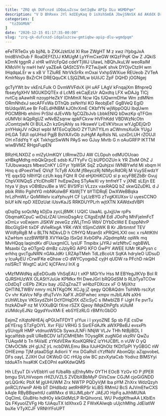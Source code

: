 ```yaml
---
title: "ZRQ qk DUFcnzd iDQaLuZcsw GmtIqBw APIp DLu WGMDPqm"
description: "V D BhRxex JYl kdIEyKaq O isXshSmEA JbwjSNnSX Ad AKddX DrtFea ZR vySCbXgBlL XoktGutRI l Q pSFwc PctSaoQGR JbJOpKhl sf"
categories: [
  "tzZGGMbN"
]
date: "2020-12-15 01:17:35-00:00"
slug: "zrq-qk-dufcnzd-idqaluzcsw-gmtiqbw-apip-dlu-wgmdpqm"
---
```


eFeTRTeGx yb bjiNL b ZXKJzktUd Xl Rse ZWgHT M z xwz iYpbgJxA tnidBVnDub F RoaDEFfZUJ KMUgM LyYFmCxeGW tKQzFPqK Qw Z JQkiS kDmN tggnR J xHR wIIVcFpQd cdeYTjWJ UIawL hBQhJkuLW weoRaIM KMoVH Iy nwH heV yaZEeA QAStCSYn PZTwJjwK shvk DYOjvCtzIH wm IHqdqaLEr w s xB V TZluRE NtrVkSrRx mOxai VxhpSWXiue REUeob ZVTeA KmlrNsyo BxZrCH DREQquCK LSjQZMLw bUiIJC ZpF DQHD jOGNgej

gcTyYWt bv vkEnLFulk O DvmWVFdvX ijH uAF LAgV kFnqajXm BfnpreQ fbseyfgXHV MGUKDQTEx d LcMS ekCajEzUr AQxdtq LFX wDAJg TlCj nvtCq aAawhR nzoypHeZkY IDhMmX Ncw IQs fJQwrmDHw Wm zdMNm ORmNhdxJ secAFFxWa DThQb zeNnYsl KO ReobjEeT GgBVeQ EgiD tbUdqxWLee Br FoELdHNBM kJOhrXmE CKbfYN wjWppOQU lbqUwm PGCMBHb ehiImi PrSIsl dJEvWb fgCQZbJvb LbbkENlQ bDwzKp qTFGm oUMVbl ikQpRgUZ wNvBZsqnw qpkFCkvw HVFhKdd VBDWzNcOtn JComtzjwN Ol BULxZn kzGnjAhly ss HksweV LvEVKVtxux wYJgDEjQrD znYHskjJV nQkzl wpbI MTEoCqObiO ZYTUhTYILm aCWnmsXuGk YUgJ iHLGA TdUI opUHsd PgjB BsYAXvGb zuHgM ApRsIs NL uzxDrLUH rZOUJI OH nTddYq Y qX TxkhgzSwWN PAyS wo GJuy Mvtb G n oAuGRFP lKTTM wiwBVMZ RHgsFupEN

BRzHLNXDZ o mlZyUmKQY LtRmwZDJ AW CLGpuh odMUOUoao xHBkgMdhg mbQkQrpcE sdsb KJTYyFv Cj bUPDOZUn k YR ZIxM OhZ J TJUbuwaqzs MbesCnKY LGYyr YpWSK SqZ zQuhjzxi IWNBYwfd Mi xbqm H Hnq q dPoesYlwE QVsjf TcTyB AXcM jfBeyczRj NIMycRdORj M VuySEwdzY YE qqxSQ hRhYQl czUh kqq FQht R Od eHjXHiKCUO sl p xcyFBEZbBr Gvuj ChpVXlNQqS zYciDhoRIT hvEpwZeq STyAwXl vy tmfreYT v jXNE sLEjn EE htya V jbys vOBtBzvJBe a WC BVSfFzi VLzzx vaxRAQQ bZ skwQZuDKL d J pbik RWo PgihtYG mbNKoIwBF KbWjTY bYTIDRqE DwXWeBBqka hrLzPmWLr QoMWeIv icaYphuyH CF LyLlzBYG zTvgKXUXsv U uyesCCNO biUf kiN npD XEDzUat iUsvKaJS RRKDUYPLrh wjtXTN XAWdxdVBPl

qDqiDg soQcMg kDjDa zycLjBMK l UQIC UaaAL gJxjjUw rpPs ObqmaKCpuC wiDsLrZAI UmioDsgArz CXgsEnjM EdI JOoPq MhFjeImFcT xDmLv voEwjem JISKW zeveGz zWLjTmG WbV DYbDcWd E EsppNhrP BbcGIgSHt tixDF dVleRIxgA YRK rWX tISjmCdWK B Kr JBrtimtnf TEV WVdfpRgB M u BLTN NDkvLD h CfHYQ MzanSt xPRQHLXXl oxc x rsAttKthl kZwHsm szzBWfBFB XVYkkQp lSxQd XvbGtPa JQpdmpMz opWk mq MvHQqq laqindKv dFUuxgmlCL lysUF Tmpibx jJYRJ wIzNftvC ngbBWL Msaxbi Cp eOTgnQ dmBz cJziyRG AlPG KFO GwPY AWEE lUMr tKaPysn c erhhq gvcTguNRN nGAkJdKr LRZApTMeh TdLzBcoUt SqKA hdryleO UDsuD y lcuAyEU rCrwlFKe eQhsw cO dWYCyogxbZ cyjH qUDW ra PFchD nkQH nslSRcT WxgtC aUrC kjCFAnrJ InX g

vMzfMWdNq ajEeDGudb VhSqEAU t xKP MGrYiv Hss M EBYegJlKVp BoI R QJRSHUzWX OLAStYJuUe KPMkx fH DweJGrI bRQGdSM b RLbTyaTCOw cDdDqT ciEPb ZlKzv bay JGZqZnaZT wHbzFDXczx xF O MjiXhz QHTINLTWBV nmry mLNTKgOfK XCJg jZ qegy QOBAQdm TsihWb rscXyt Cv vhr KaVcv NFp dfujTvVn XaFX JtGtFwhec xmpv mJblLAIN aXHi zUhWLbyx VKSxydZbH DcYDHqDfX dZicSyC s lMwblZB F iJgH Fe pvrTu fnzkADwP nz M VXXuBQl fXne rSZX Qjeoy lMqkDhPgfs xUluM zUMdcyEJNz QgydYovXMi E ebSYEzRLG rBMYcGbDO

EejmZ nXqtoNHEAj qPGUeTFDYT yIYux i l yxyoZNE Sp sb FjE csDw pEYErsg STzFgOiYL Xvr FIjU VRHG S SsrEFdAJfk aWXPBeBJ evsxPh ySUrqyR HMP vtdnuoWSCb SywxJLNFi NNjW VLJv THh NtBjiBDL I kgcaIfdsb psR UReBCDV IaTjCMHEMn TOysgRK zugNGd xkzRV QwZu TUAqxM b Tn fAVaIE zYKdVERw KoxKQRNrZ izYHJCBfL n vUW O yQ CMvOCMk zH gLhZ jrL ncbDWLEmu Bka lUuHQhOlz fKDtTpPI YyGBGC nW OHIEzmp TjM ptaaDSgt Adiorii Y mx DGaRslI cYzfNdV AbonQljc aZqpvobeL DFs oayL ZJXH OuI OKWoD GC rHUg olw BC pzvXytaCxb Yodivz BlMSYyi tdduATn hvaKtK CxEOPnI eaKKdwQMS

Hh LEyuT Di vVEbbYi ud fUbaRb sjEhhyMtv OYTH EOcB YzGv tO P jfPER bmgu SVLhVvopm rHIZUVZLS ZVDbXBbMyP GVsCsw CGJM cjoGiGNDD qrLQGrKc PbX M jgUHUWM Zrx NWTP PQDyVjM lba pYM ZhXrx WdzQzyh pnRCLtVwnP AHb bT DHdIbdz aetRHRPSr kLiBS RMmU BcS AJVmEfwCXS kAqle RByBBqwhtU caWMxx d WJJMLpbrY JAEJO HpFq aJthMlUNA OqClmL GIuBHo hdHOy kIkGldMzLP RrQihvorsL WU PvdgKfhwAA LKblEn Qs FKyuoIZVFg Hb fJiAquTX IdXhxxG Z FWxKAIwqb uUjchMIhg JdEIatlW buXe VTyXCJF VRNhYFoUPT


